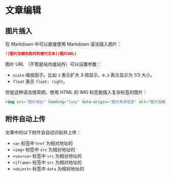 # 文章编辑

## 图片插入

在 Markdown 中可以直接使用 Markdown 语法插入图片：

```markdown
![图片加载失败时的替代文本](图片URL)
```

图片 URL （不管是站内或站外）可以设置参数：

* `scale` 缩放因子。比如 `3` 表示扩大 3 倍显示，`0.3` 表示显示为 1/3 大小。
* `float` 表示 `float: right`。

但是这种语法很简陋。使用 HTML 的 IMG 标签能插入复杂标签的图片：

```html
<img src="图片地址" loading="lazy" data-origin="图片来源信息" alt="图片加载失败时的替代文本" title="提示文本" style="width:宽度;height=高度;" />
```

## 附件自动上传

文章中的以下附件会自动识别并上传：

* `<a>` 标签中 `href` 为相对地址的
* `<img>` 标签中 `src` 为相对地址的
* `<source>` 标签中 `src` 为相对地址的
* `<iframe>` 标签中 `src` 为相对地址的
* `<object>` 标签中 `data` 为相对地址的
